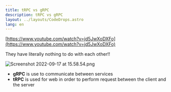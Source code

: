 ```yaml
---
title: tRPC vs gRPC
description: tRPC vs gRPC
layout: ../layouts/CodeDrops.astro
lang: en
---
```


[https://www.youtube.com/watch?v=jd5JwXoDXFo](https://www.youtube.com/watch?v=jd5JwXoDXFo)

They have literally nothing to do with each other!!

![Screenshot 2022-09-17 at 15.58.54.png](/img/tRPC%20vs%20gRPC/Screenshot_2022-09-17_at_15.58.54.png)

- **gRPC** is use to communicate between services
- **tRPC** is used for web in order to perform request between the client and the server
